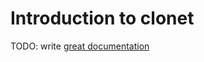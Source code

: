 # Introduction to clonet

TODO: write [great documentation](http://jacobian.org/writing/great-documentation/what-to-write/)
